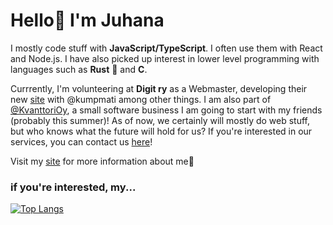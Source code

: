 # Hello👋 I'm Juhana

I mostly code stuff with **JavaScript/TypeScript**. I often use them with React and Node.js. I have also picked up interest in lower level programming with languages such as **Rust** 🦀 and **C**.

Currrently, I'm volunteering at **Digit ry** as a Webmaster, developing their new [site](https://alpha.digit.fi/) with @kumpmati among other things. I am also part of [@KvanttoriOy](https://github.com/KvanttoriOy), a small software business I am going to start with my friends (probably this summer)! As of now, we certainly will mostly do web stuff, but who knows what the future will hold for us? If you're interested in our services, you can contact us [here](https://kvanttori.fi/contact)!

Visit my [site](https://www.juhanakuparinen.dev/) for more information about me🙂

### if you're interested, my...
[![Top Langs](https://github-readme-stats.vercel.app/api/top-langs/?username=funnicus&langs_count=5&theme=tokyonight&layout=compact)](https://github.com/anuraghazra/github-readme-stats)

<!--
**funnicus/funnicus** is a ✨ _special_ ✨ repository because its `README.md` (this file) appears on your GitHub profile.

Here are some ideas to get you started:

- 🔭 I’m currently working on ...
- 🌱 I’m currently learning ...
- 👯 I’m looking to collaborate on ...
- 🤔 I’m looking for help with ...
- 💬 Ask me about ...
- 📫 How to reach me: ...
- 😄 Pronouns: ...
- ⚡ Fun fact: ...
-->
